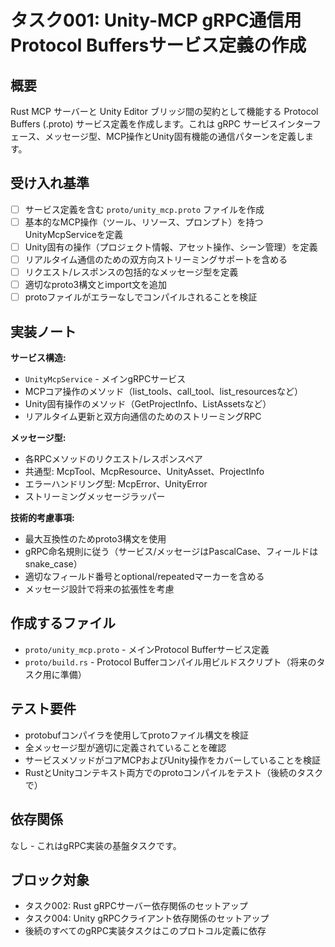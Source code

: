 # タスク001: Unity-MCP gRPC通信用Protocol Buffersサービス定義の作成

## 概要

Rust MCP サーバーと Unity Editor ブリッジ間の契約として機能する Protocol Buffers (.proto) サービス定義を作成します。これは gRPC サービスインターフェース、メッセージ型、MCP操作とUnity固有機能の通信パターンを定義します。

## 受け入れ基準

- [ ] サービス定義を含む `proto/unity_mcp.proto` ファイルを作成
- [ ] 基本的なMCP操作（ツール、リソース、プロンプト）を持つUnityMcpServiceを定義
- [ ] Unity固有の操作（プロジェクト情報、アセット操作、シーン管理）を定義
- [ ] リアルタイム通信のための双方向ストリーミングサポートを含める
- [ ] リクエスト/レスポンスの包括的なメッセージ型を定義
- [ ] 適切なproto3構文とimport文を追加
- [ ] protoファイルがエラーなしでコンパイルされることを検証

## 実装ノート

**サービス構造:**
- `UnityMcpService` - メインgRPCサービス
- MCPコア操作のメソッド（list_tools、call_tool、list_resourcesなど）
- Unity固有操作のメソッド（GetProjectInfo、ListAssetsなど）
- リアルタイム更新と双方向通信のためのストリーミングRPC

**メッセージ型:**
- 各RPCメソッドのリクエスト/レスポンスペア
- 共通型: McpTool、McpResource、UnityAsset、ProjectInfo
- エラーハンドリング型: McpError、UnityError
- ストリーミングメッセージラッパー

**技術的考慮事項:**
- 最大互換性のためproto3構文を使用
- gRPC命名規則に従う（サービス/メッセージはPascalCase、フィールドはsnake_case）
- 適切なフィールド番号とoptional/repeatedマーカーを含める
- メッセージ設計で将来の拡張性を考慮

## 作成するファイル

- `proto/unity_mcp.proto` - メインProtocol Bufferサービス定義
- `proto/build.rs` - Protocol Bufferコンパイル用ビルドスクリプト（将来のタスク用に準備）

## テスト要件

- protobufコンパイラを使用してprotoファイル構文を検証
- 全メッセージ型が適切に定義されていることを確認
- サービスメソッドがコアMCPおよびUnity操作をカバーしていることを検証
- RustとUnityコンテキスト両方でのprotoコンパイルをテスト（後続のタスクで）

## 依存関係

なし - これはgRPC実装の基盤タスクです。

## ブロック対象

- タスク002: Rust gRPCサーバー依存関係のセットアップ
- タスク004: Unity gRPCクライアント依存関係のセットアップ
- 後続のすべてのgRPC実装タスクはこのプロトコル定義に依存